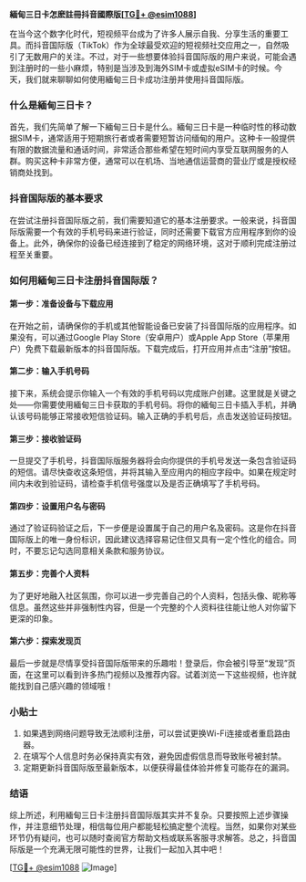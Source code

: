 **緬甸三日卡怎麽註冊抖音國際版[[TG💪+ @esim1088](https://t.me/s/esim1088)]**

在当今这个数字化时代，短视频平台成为了许多人展示自我、分享生活的重要工具。而抖音国际版（TikTok）作为全球最受欢迎的短视频社交应用之一，自然吸引了无数用户的关注。不过，对于一些想要体验抖音国际版的用户来说，可能会遇到注册时的一些小麻烦，特别是当涉及到海外SIM卡或虚拟eSIM卡的时候。今天，我们就来聊聊如何使用緬甸三日卡成功注册并使用抖音国际版。

### 什么是緬甸三日卡？

首先，我们先简单了解一下緬甸三日卡是什么。緬甸三日卡是一种临时性的移动数据SIM卡，通常适用于短期旅行者或者需要短暂访问缅甸的用户。这种卡一般提供有限的数据流量和通话时间，非常适合那些希望在短时间内享受互联网服务的人群。购买这种卡非常方便，通常可以在机场、当地通信运营商的营业厅或是授权经销商处找到。

### 抖音国际版的基本要求

在尝试注册抖音国际版之前，我们需要知道它的基本注册要求。一般来说，抖音国际版需要一个有效的手机号码来进行验证，同时还需要下载官方应用程序到你的设备上。此外，确保你的设备已经连接到了稳定的网络环境，这对于顺利完成注册过程至关重要。

### 如何用緬甸三日卡注册抖音国际版？

#### 第一步：准备设备与下载应用
在开始之前，请确保你的手机或其他智能设备已安装了抖音国际版的应用程序。如果没有，可以通过Google Play Store（安卓用户）或Apple App Store（苹果用户）免费下载最新版本的抖音国际版。下载完成后，打开应用并点击“注册”按钮。

#### 第二步：输入手机号码
接下来，系统会提示你输入一个有效的手机号码以完成账户创建。这里就是关键之处——你需要使用緬甸三日卡获取的手机号码。将你的緬甸三日卡插入手机，并确认该号码能够正常接收短信验证码。输入正确的手机号后，点击发送验证码按钮。

#### 第三步：接收验证码
一旦提交了手机号，抖音国际版服务器将会向你提供的手机号发送一条包含验证码的短信。请尽快查收这条短信，并将其输入至应用内的相应字段中。如果在规定时间内未收到验证码，请检查手机信号强度以及是否正确填写了手机号码。

#### 第四步：设置用户名与密码
通过了验证码验证之后，下一步便是设置属于自己的用户名及密码。这是你在抖音国际版上的唯一身份标识，因此建议选择容易记住但又具有一定个性化的组合。同时，不要忘记勾选同意相关条款和服务协议。

#### 第五步：完善个人资料
为了更好地融入社区氛围，你可以进一步完善自己的个人资料，包括头像、昵称等信息。虽然这些并非强制性内容，但是一个完整的个人资料往往能让他人对你留下更深的印象。

#### 第六步：探索发现页
最后一步就是尽情享受抖音国际版带来的乐趣啦！登录后，你会被引导至“发现”页面，在这里可以看到许多热门视频以及推荐内容。试着浏览一下这些视频，也许就能找到自己感兴趣的领域哦！

### 小贴士
1. 如果遇到网络问题导致无法顺利注册，可以尝试更换Wi-Fi连接或者重启路由器。
2. 在填写个人信息时务必保持真实有效，避免因虚假信息而导致账号被封禁。
3. 定期更新抖音国际版至最新版本，以便获得最佳体验并修复可能存在的漏洞。

### 结语

综上所述，利用緬甸三日卡注册抖音国际版其实并不复杂。只要按照上述步骤操作，并注意细节处理，相信每位用户都能轻松搞定整个流程。当然，如果你对某些环节仍有疑问，也可以随时查阅官方帮助文档或联系客服寻求解答。总之，抖音国际版是一个充满无限可能性的世界，让我们一起加入其中吧！

[[TG💪+ @esim1088](https://t.me/s/esim1088) ![Image](https://i.postimg.cc/4NQfJmqS/Snipaste-2025-05-13-00-14-12.png)]